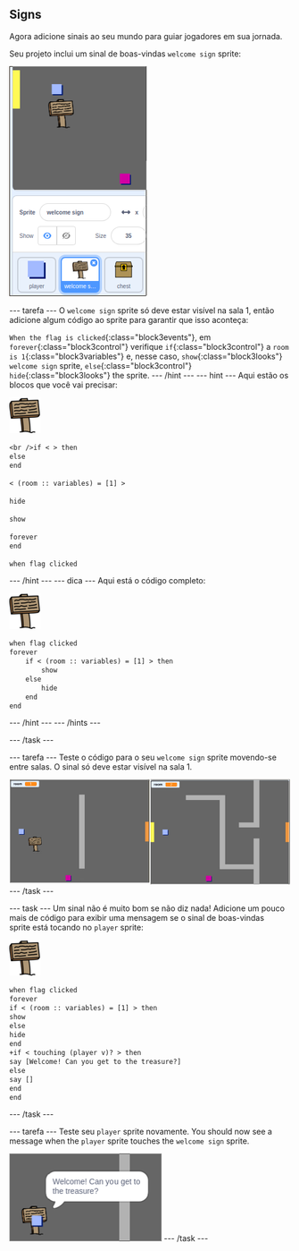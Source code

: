 ## Signs

Agora adicione sinais ao seu mundo para guiar jogadores em sua jornada.

Seu projeto inclui um sinal de boas-vindas `welcome sign` sprite:

![screenshot](images/world-sign.png)

\--- tarefa \--- O `welcome sign` sprite só deve estar visível na sala 1, então adicione algum código ao sprite para garantir que isso aconteça:

`When the flag is clicked`{:class="block3events"}, em `forever`{:class="block3control"} verifique `if`{:class="block3control"} a `room is 1`{:class="block3variables"} e, nesse caso, `show`{:class="block3looks"} `welcome sign` sprite, `else`{:class="block3control"} `hide`{:class="block3looks"} the sprite. \--- /hint \--- \--- hint \--- Aqui estão os blocos que você vai precisar:

![sign](images/sign.png)

```blocks3
<br />if < > then
else
end

< (room :: variables) = [1] >

hide

show

forever
end

when flag clicked

```

\--- /hint \--- \--- dica \--- Aqui está o código completo:

![sign](images/sign.png)

```blocks3
when flag clicked
forever
    if < (room :: variables) = [1] > then
        show
    else
        hide
    end
end
```

\--- /hint \--- \--- /hints \---

\--- /task \---

\--- tarefa \--- Teste o código para o seu `welcome sign` sprite movendo-se entre salas. O sinal só deve estar visível na sala 1.

![screenshot](images/world-sign-test.png) \--- /task \---

\--- task \--- Um sinal não é muito bom se não diz nada! Adicione um pouco mais de código para exibir uma mensagem se o sinal de boas-vindas ` ` sprite está tocando no ` player ` sprite:

![sign](images/sign.png)

```blocks3
when flag clicked
forever
if < (room :: variables) = [1] > then
show
else
hide
end
+if < touching (player v)? > then
say [Welcome! Can you get to the treasure?]
else
say []
end
end
```

\--- /task \---

\--- tarefa \--- Teste seu `player` sprite novamente. You should now see a message when the `player` sprite touches the `welcome sign` sprite.

![screenshot](images/world-sign-test2.png) \--- /task \---